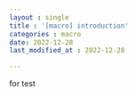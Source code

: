 ```yaml
---
layout : single
title : '[macro] introduction'
categories : macro
date: 2022-12-28
last_modified_at : 2022-12-28

---
```


for test

